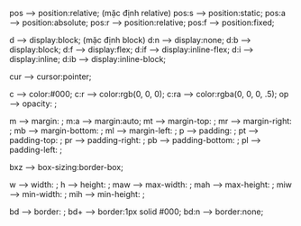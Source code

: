 <!-- Position -->
pos —> position:relative; (mặc định relative)
pos:s —> position:static;
pos:a —> position:absolute;
pos:r —> position:relative;
pos:f —> position:fixed;

<!-- Hiển thị -->
d —> display:block; (mặc định block)
d:n —> display:none;
d:b —> display:block;
d:f —> display:flex;
d:if —> display:inline-flex;
d:i —> display:inline;
d:ib —> display:inline-block;

<!-- Cursor -->
cur —> cursor:pointer;

<!-- Màu -->
c —> color:#000;
c:r —> color:rgb(0, 0, 0);
c:ra —> color:rgba(0, 0, 0, .5);
op —> opacity: ;

<!-- Margin & Padding: Đệm lề -->
m —> margin: ;
m:a —> margin:auto;
mt —> margin-top: ;
mr —> margin-right: ;
mb —> margin-bottom: ;
ml —> margin-left: ;
p —> padding: ;
pt —> padding-top: ;
pr —> padding-right: ;
pb —> padding-bottom: ;
pl —> padding-left: ;

<!-- Box Size -->
bxz —> box-sizing:border-box;

<!-- Chiều rộng -->
w —> width: ;
h —> height: ;
maw —> max-width: ;
mah —> max-height: ;
miw —> min-width: ;
mih —> min-height: ;

<!-- Canh lề -->
bd —> border: ;
bd+ —> border:1px solid #000;
bd:n —> border:none;